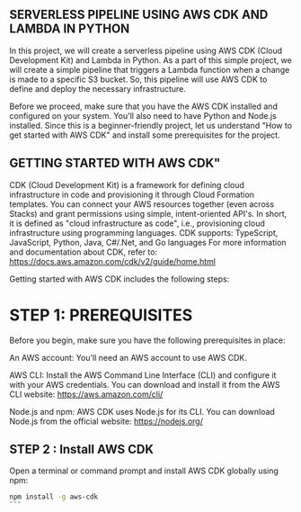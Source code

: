 ## SERVERLESS PIPELINE USING AWS CDK AND LAMBDA IN PYTHON

In this project, we will create a serverless pipeline using AWS CDK (Cloud Development Kit) and Lambda in Python. As a part of this simple project, we will create a simple pipeline that triggers a Lambda function 
when a change is made to a specific S3 bucket. So, this pipeline will use AWS CDK to define and deploy the necessary infrastructure.

Before we proceed, make sure that you have the AWS CDK installed and configured on your system. You'll also need to have Python and Node.js installed. Since this is a beginner-friendly project, let us understand 
"How to get started with AWS CDK" and install some prerequisites for the project.



## GETTING STARTED WITH AWS CDK"
CDK (Cloud Development Kit) is a framework for defining cloud infrastructure in code and provisioning it through Cloud Formation templates. You can connect your AWS resources together (even across Stacks) and grant
permissions using simple, intent-oriented API's. In short, it is defined as "cloud infrastructure as code", i.e., provisioning cloud infrastructure using programming languages. CDK supports: TypeScript, JavaScript,
Python, Java, C#/.Net, and Go languages
For more information and documentation about CDK, refer to: https://docs.aws.amazon.com/cdk/v2/guide/home.html

Getting started with AWS CDK includes the following steps:

# STEP 1: PREREQUISITES

Before you begin, make sure you have the following prerequisites in place:

An AWS account: You'll need an AWS account to use AWS CDK.

AWS CLI: Install the AWS Command Line Interface (CLI) and configure it with your AWS credentials. You can download and install it from the AWS CLI website: https://aws.amazon.com/cli/

Node.js and npm: AWS CDK uses Node.js for its CLI. You can download Node.js from the official website: https://nodejs.org/

## STEP 2 : Install AWS CDK

Open a terminal or command prompt and install AWS CDK globally using npm:
````bash
npm install -g aws-cdk
```









